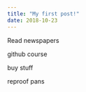 ```yaml
---
title: "My first post!"
date: 2018-10-23
---
```

Read newspapers 

github course 

buy stuff 

reproof pans 
